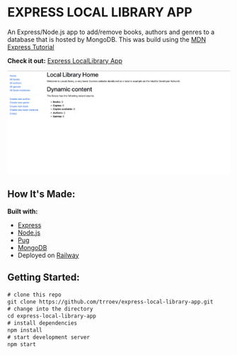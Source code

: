 # EXPRESS LOCAL LIBRARY APP

An Express/Node.js app to add/remove books, authors and genres to a database that is hosted by MongoDB. This was build using the [MDN Express Tutorial](https://developer.mozilla.org/en-US/docs/Learn/Server-side/Express_Nodejs/Tutorial_local_library_website)

**Check it out:** [Express LocalLibrary App](<[https://www.trevormathiak.dev](https://express-local-library-app-production.up.railway.app/catalog)>)

![page preview image](/public/images/local_library_screenshot.jpg)

## How It's Made:

**Built with:**

- [Express](https://expressjs.com/)
- [Node.js](https://nodejs.org/en/)
- [Pug](https://pugjs.org/api/getting-started.html)
- [MongoDB](https://www.mongodb.com/)
- Deployed on [Railway](https://railway.app/)

## Getting Started:

```
# clone this repo
git clone https://github.com/trroev/express-local-library-app.git
# change into the directory
cd express-local-library-app
# install dependencies
npm install
# start development server
npm start
```
